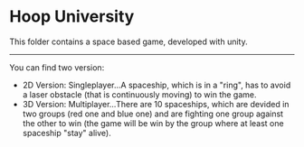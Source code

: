 # Hoop University

This folder contains a space based game, developed with unity. 

***

You can find two version:
- 2D Version: Singleplayer...A spaceship, which is in a "ring", has to avoid a laser obstacle (that is continuously moving) to win the game.
- 3D Version: Multiplayer...There are 10 spaceships, which are devided in two groups (red one and blue one) and are fighting one group against the other to win  (the game will be win by the group where at least one spaceship "stay" alive). 

